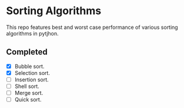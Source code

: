 # Sorting Algorithms
This repo features best and worst case performance of various sorting algorithms in pytjhon.

## Completed

- [x] Bubble sort.
- [x] Selection sort.
- [ ] Insertion sort.
- [ ] Shell sort.
- [ ] Merge sort.
- [ ] Quick sort.

